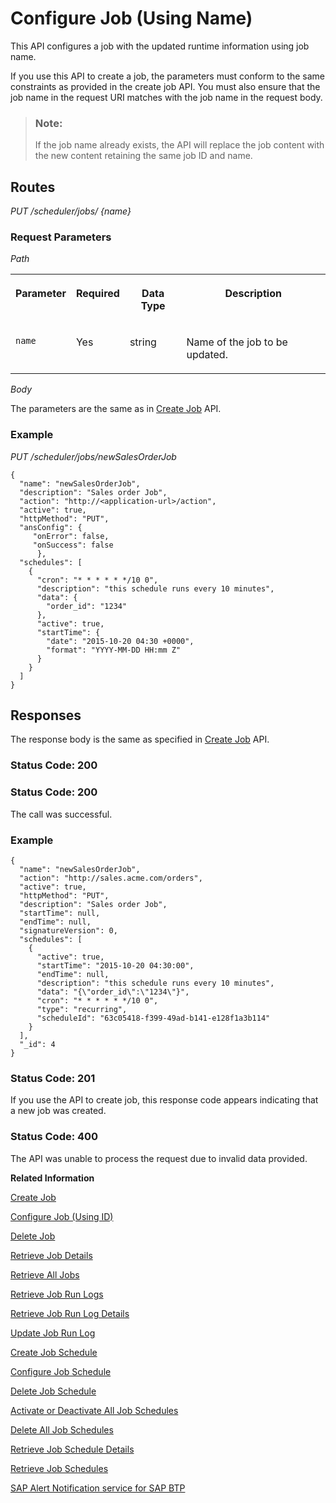 <!-- loio5790b8a42b174f4194f5182ee103e32a -->

# Configure Job \(Using Name\)

This API configures a job with the updated runtime information using job name.



If you use this API to create a job, the parameters must conform to the same constraints as provided in the create job API. You must also ensure that the job name in the request URI matches with the job name in the request body.

> ### Note:  
> If the job name already exists, the API will replace the job content with the new content retaining the same job ID and name.



## Routes

*PUT /scheduler/jobs/ \{name\}*



### Request Parameters

*Path* 


<table>
<tr>
<th valign="top">

Parameter

</th>
<th valign="top">

Required

</th>
<th valign="top">

Data Type

</th>
<th valign="top">

Description

</th>
</tr>
<tr>
<td valign="top">

`name`

</td>
<td valign="top">

Yes

</td>
<td valign="top">

string

</td>
<td valign="top">

Name of the job to be updated.

</td>
</tr>
</table>

*Body*

The parameters are the same as in [Create Job](create-job-2c1ecb6.md) API.



### Example

*PUT /scheduler/jobs/newSalesOrderJob* 

```
{
  "name": "newSalesOrderJob",
  "description": "Sales order Job",
  "action": "http://<application-url>/action",
  "active": true,
  "httpMethod": "PUT",
  "ansConfig": {
     "onError": false,
     "onSuccess": false
      },
  "schedules": [
    {
      "cron": "* * * * * */10 0",
      "description": "this schedule runs every 10 minutes",
      "data": {
        "order_id": "1234"
      },
      "active": true,
      "startTime": {
        "date": "2015-10-20 04:30 +0000",
        "format": "YYYY-MM-DD HH:mm Z"
      }
    }
  ]
}
```



## Responses

The response body is the same as specified in [Create Job](create-job-2c1ecb6.md) API.



### Status Code: 200



### Status Code: 200

The call was successful.



### Example

```
{
  "name": "newSalesOrderJob",
  "action": "http://sales.acme.com/orders",
  "active": true,
  "httpMethod": "PUT",
  "description": "Sales order Job",
  "startTime": null,
  "endTime": null,
  "signatureVersion": 0,
  "schedules": [
    {
      "active": true,
      "startTime": "2015-10-20 04:30:00",
      "endTime": null,
      "description": "this schedule runs every 10 minutes",
      "data": "{\"order_id\":\"1234\"}",
      "cron": "* * * * * */10 0",
      "type": "recurring",
      "scheduleId": "63c05418-f399-49ad-b141-e128f1a3b114"
    }
  ],
  "_id": 4
}
```



### Status Code: 201

If you use the API to create job, this response code appears indicating that a new job was created.



### Status Code: 400

The API was unable to process the request due to invalid data provided.



**Related Information**  


[Create Job](create-job-2c1ecb6.md "This API creates a job by accepting one or more job schedules to be created.")

[Configure Job \(Using ID\)](configure-job-using-id-514f2f6.md "This API configures a job with the updated runtime information using job ID.")

[Delete Job](delete-job-cd8feb7.md "This API deletes a job and all its runtime information such as schedules and logs.")

[Retrieve Job Details](retrieve-job-details-815605d.md "This API retrieves the saved configuration settings of a specified job.")

[Retrieve All Jobs](retrieve-all-jobs-b4d3719.md "This API retrieves all jobs in a service instance.")

[Retrieve Job Run Logs](retrieve-job-run-logs-13d38f3.md "This API retrieves the run logs for a specified job schedule.")

[Retrieve Job Run Log Details](retrieve-job-run-log-details-e49a4b2.md "This API retrieves the details for a specified job run log.")

[Update Job Run Log](update-job-run-log-e85da40.md "This API is used by the application to inform the Job Scheduler about the status of an asynchronous, long-running job.")

[Create Job Schedule](create-job-schedule-66ab3c1.md "This API creates a job schedule for a specified job.")

[Configure Job Schedule](configure-job-schedule-0a4d939.md "This API configures/updates the runtime information of a job schedule for a specified job.")

[Delete Job Schedule](delete-job-schedule-3066b6d.md "This API deletes the specified job schedule.")

[Activate or Deactivate All Job Schedules](activate-or-deactivate-all-job-schedules-fe9650b.md "This API activates or deactivates all the existing schedules for a job.")

[Delete All Job Schedules](delete-all-job-schedules-0aab1ab.md "This API deletes all the schedules of the specified job.")

[Retrieve Job Schedule Details](retrieve-job-schedule-details-fa16c72.md "This API retrieves the saved configuration settings of a specified job schedule.")

[Retrieve Job Schedules](retrieve-job-schedules-251658d.md "This API retrieves all schedules for a specified job.")

[SAP Alert Notification service for SAP BTP](https://help.sap.com/docs/ALERT_NOTIFICATION?version=Cloud)

